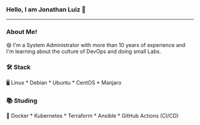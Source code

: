 ### Hello, I am Jonathan Luiz 👋

-------------------------------------------------------------------------

### About Me!

😄 I'm a System Administrator with more than 10 years of experience and I'm learning about the culture of DevOps and doing small Labs.

### 🛠️ Stack

🖥 Linux * Debian * Ubuntu * CentOS * Manjaro

### 📚 Studing

📝 Docker * Kubernetes * Terraform * Ansible * GitHub Actions (CI/CD)
<!--
**jhonthan/jhonthan** is a ✨ _special_ ✨ repository because its `README.md` (this file) appears on your GitHub profile.

Here are some ideas to get you started:

- 🔭 I’m currently working on ...
- 🌱 I’m currently learning ...
- 👯 I’m looking to collaborate on ...
- 🤔 I’m looking for help with ...
- 💬 Ask me about ...
- 📫 How to reach me: ...
- 😄 Pronouns: ...
- ⚡ Fun fact: ...
-->
